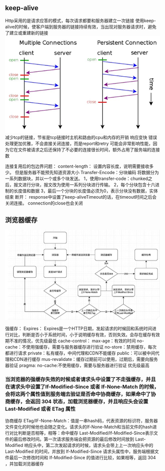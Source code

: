 ## keep-alive
 Http采用的是请求应答的模式，每次请求都要和服务器建立一次链接
 使用keep-alive的时候，使客户端到服务器的链接持续有效，当出现对服务器请求时，避免了建立或重建新的链接
 ![avatar](/assets/keep-alive.jpg)
减少tcp的链接，节省是tcp链接时主机和路由的cpu和内存的开销
响应变快
错误处理更加优雅，不会直接关闭连接，而是report和retry
可能会非常影响性能，因为它在文件被请求之后还保持了不必要的连接很长时间，额外占用了服务端的连接数

连接复用后的包边界问题：
    content-length：
        设置内容长度，说明需要接收多少。
        但是服务器不能预先知道资源大小
    Transfer-Encode：分块编码
        将数据分为一系列数据块，并以一个或多个块发送。
        1，使用transfer-code：chunked之后，报文进行分块，报文改为使用一系列分块进行传输。
        2，每个分块包含十六进制的长度值和数据
        3，最后一个分块的长度值必须为0，表示分块没有数据，实体结束
断开：
    response中设置了keep-aliveTimeout的话，在timeout时间之后会关闭连接。
    connection的close也会关闭

## 浏览器缓存

![avatar](/assets/webCache.jpg)

强缓存：
    Expires：
        Expires是一个HTTP日期，发起请求的时候回和系统时间进行对比，判断是否小于系统时间，小于说明缓存有效，否则失效。会存在缓存有效期不准的情况，优先级最低
    cache-control：
        max-age：有效的时间
        no-cache：不使用强缓存，需要与服务器缓存进行验证
        no-store：禁用缓存，每次都进行请求
        private：私有缓存，中间代理和CDN不能缓存
        public：可以被中间代理和CDN进行缓存
        mus-revalidate：缓存过期前可以使用，过期后，需要向服务器验证
    pragma:
        no-cache:不使用缓存，需要与服务器进行验证
        优先级最高

### 当浏览器的强缓存失效的时候或者请求头中设置了不走强缓存，并且在请求头中设置了If-Modified-Since 或者 If-None-Match 的时候，会将这两个属性值到服务端去验证是否命中协商缓存，如果命中了协商缓存，会返回 304 状态，加载浏览器缓存，并且响应头会设置 Last-Modified 或者 ETag 属性

协商缓存
    ETag/IF-None-Match：值是一串hash码，代表资源的标识符，服务器文件变化的时候他也会随之变化。请求头的If-None-Match和当前文件的hash进行对比判断是否相等，相等：命中缓存
    Last-Modified/If-Modified-Since表示文件的最后修改时间。第一次请求服务端会把资源的最后修改时间放到 Last-Modified 响应头中，第二次发起请求的时候，请求头会带上上一次响应头中的 Last-Modified 的时间，并放到 If-Modified-Since 请求头属性中，服务端根据文件最后一次修改时间和 If-Modified-Since 的值进行比较，如果相等，返回 304 ，并加载浏览器缓存